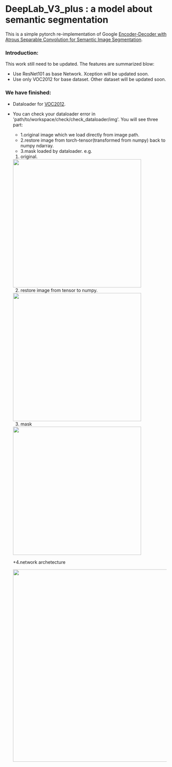 # DeepLab_V3_plus : a model about semantic segmentation
This is a simple pytorch re-implementation of Google [Encoder-Decoder with Atrous Separable Convolution for Semantic Image Segmentation](https://arxiv.org/pdf/1802.02611.pdf).

### Introduction:
This work still need to be updated.
The features are summarized blow:
+ Use ResNet101 as base Network. Xception will be updated soon.
+ Use only VOC2012 for base dataset. Other dataset will be updated soon.


### We have finished:
+ Dataloader for [VOC2012](http://host.robots.ox.ac.uk/pascal/VOC/voc2012/).
+ You can check your dataloader error in 'path/to/workspace/check/check_dataloader/img'.
  You will see three part:
  + 1.original image which we load directly from image path.
  + 2.restore image from torch-tensor(transformed from numpy) back to numpy ndarray.
  + 3.mask loaded by dataloader.
  e.g.
  1. original.
  <div align=left><img width="400" height="400" src="https://github.com/songdejia/deeplab_v3_plus/blob/master/screenshot/original.jpg"/></div>

  2. restore image from tensor to numpy.
  <div align=left><img width="400" height="400" src="https://github.com/songdejia/deeplab_v3_plus/blob/master/screenshot/restore.jpg"/></div>

  3. mask
  <div align=left><img width="400" height="400" src="https://github.com/songdejia/deeplab_v3_plus/blob/master/screenshot/mask.jpg"/></div>
  
  +4.network archetecture
  <div align=left><img width="600" height="600" src="https://github.com/songdejia/DeepLab_v3_plus_pytorch/blob/master/screenshot/network.jpg"/></div>
  
